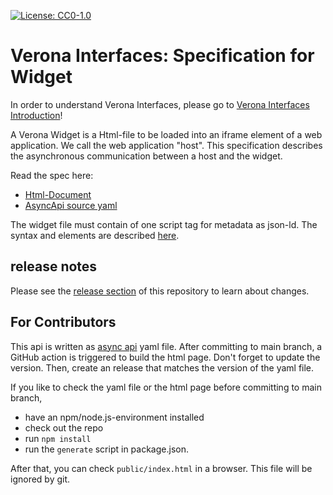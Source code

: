 [![License: CC0-1.0](https://img.shields.io/badge/License-CC0%201.0-lightgrey.svg)](http://creativecommons.org/publicdomain/zero/1.0/)

# Verona Interfaces: Specification for Widget

In order to understand Verona Interfaces, please go
to [Verona Interfaces Introduction](https://verona-interfaces.github.io)!

A Verona Widget is a Html-file to be loaded into an iframe element of a web application. We call the web application "host". This specification describes the asynchronous communication between a host and the widget.

Read the spec here:
* [Html-Document](https://verona-interfaces.github.io/widget)
* [AsyncApi source yaml](widgetapi.yaml)

The widget file must contain of one script tag for metadata as json-ld. The syntax and elements are described [here](https://verona-interfaces.github.io/intro/metadata).

## release notes

Please see the [release section](https://github.com/verona-interfaces/widget/releases) of this repository to learn about changes.

## For Contributors

This api is written as [async api](https://www.asyncapi.com/de) yaml file. After committing to main branch, a GitHub action is triggered to build the html page. Don't forget to update the version. Then, create an release that matches the version of the yaml file.

If you like to check the yaml file or the html page before committing to main branch, 

* have an npm/node.js-environment installed
* check out the repo
* run `npm install`
* run the `generate` script in package.json.

After that, you can check `public/index.html` in a browser. This file will be ignored by git.